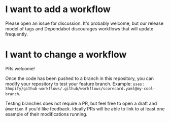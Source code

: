 # I want to add a workflow

Please open an issue for discussion.
It's probably welcome, but our release model of tags and Dependabot discourages workflows that will update frequently.

# I want to change a workflow

PRs welcome!

Once the code has been pushed to a branch in this repository, you can modify your repository to test your feature branch. Example: `uses: Shopify/github-workflows/.github/workflows/scorecard.yaml@my-cool-branch`.

Testing branches does not require a PR, but feel free to open a draft and `@mention` if you'd like feedback.
Ideally PRs will be able to link to at least one example of their modifications running.
